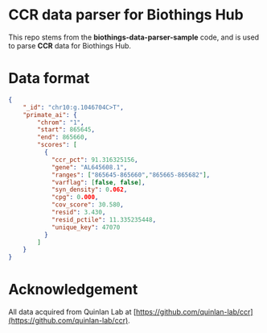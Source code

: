 # CCR data parser for Biothings Hub

This repo stems from the **biothings-data-parser-sample** code, and is used to parse **CCR** data for Biothings Hub.

# Data format

```json
{
    "_id": "chr10:g.1046704C>T",
    "primate_ai": {
        "chrom": "1",
        "start": 865645,
        "end": 865660,
        "scores": [
          {
            "ccr_pct": 91.316325156,
            "gene": "AL645608.1",
            "ranges": ["865645-865660","865665-865682"],
            "varflag": [false, false],
            "syn_density": 0.062,
            "cpg": 0.000,
            "cov_score": 30.580,
            "resid": 3.430,
            "resid_pctile": 11.335235448,
            "unique_key": 47070
          }
        ]
    }
}
```

# Acknowledgement

All data acquired from Quinlan Lab at [https://github.com/quinlan-lab/ccr](https://github.com/quinlan-lab/ccr).
